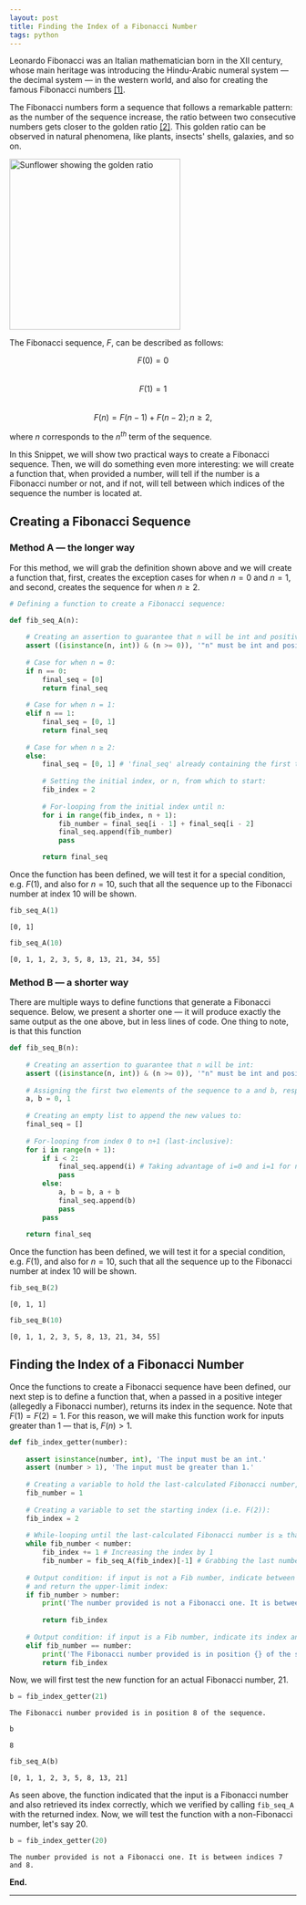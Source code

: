 ```yaml
---
layout: post
title: Finding the Index of a Fibonacci Number
tags: python
---
```


Leonardo Fibonacci was an Italian mathematician born in the XII century, whose main heritage was introducing the Hindu-Arabic numeral system — the decimal system — in the western world, and also for creating the famous Fibonacci numbers [[1]](https://en.wikipedia.org/wiki/Fibonacci).

The Fibonacci numbers form a sequence that follows a remarkable pattern: as the number of the sequence increase, the ratio between two consecutive numbers gets closer to the golden ratio [[2]](https://en.wikipedia.org/wiki/Golden_ratio). This golden ratio can be observed in natural phenomena, like plants, insects' shells, galaxies, and so on.

<img src="https://blog.shawacademy.com/wp-content/uploads/2015/09/Golden-Ratio-Photography-1000x605.jpg" alt="Sunflower showing the golden ratio" width="300" height="300">


The Fibonacci sequence, $F$, can be described as follows:

$$
F(0) = 0
$$
<br>
$$
F(1) = 1
$$
<br>
$$
F(n) = F(n-1) + F(n-2); n≥2,
$$

where $n$ corresponds to the $n^{th}$ term of the sequence.

In this Snippet, we will show two practical ways to create a Fibonacci sequence. Then, we will do something even more interesting: we will create a function that, when provided a number, will tell if the number is a Fibonacci number or not, and if not, will tell between which indices of the sequence the number is located at.

## Creating a Fibonacci Sequence

### Method A — the longer way

For this method, we will grab the definition shown above and we will create a function that, first, creates the exception cases for when $n = 0$ and $n = 1$, and second, creates the sequence for when $n≥2$.


```python
# Defining a function to create a Fibonacci sequence:

def fib_seq_A(n):
    
    # Creating an assertion to guarantee that n will be int and positive:
    assert ((isinstance(n, int)) & (n >= 0)), '"n" must be int and positive.'
    
    # Case for when n = 0:
    if n == 0:
        final_seq = [0]
        return final_seq
    
    # Case for when n = 1:
    elif n == 1:
        final_seq = [0, 1]
        return final_seq
    
    # Case for when n ≥ 2:
    else:
        final_seq = [0, 1] # 'final_seq' already containing the first two elements
        
        # Setting the initial index, or n, from which to start:
        fib_index = 2
        
        # For-looping from the initial index until n:
        for i in range(fib_index, n + 1):
            fib_number = final_seq[i - 1] + final_seq[i - 2]
            final_seq.append(fib_number)
            pass

        return final_seq
```

Once the function has been defined, we will test it for a special condition, e.g. $F(1)$, and also for $n=10$, such that all the sequence up to the Fibonacci number at index 10 will be shown.


```python
fib_seq_A(1)
```




    [0, 1]




```python
fib_seq_A(10)
```




    [0, 1, 1, 2, 3, 5, 8, 13, 21, 34, 55]



### Method B — a shorter way

There are multiple ways to define functions that generate a Fibonacci sequence. Below, we present a shorter one — it will produce exactly the same output as the one above, but in less lines of code. One thing to note, is that this function 


```python
def fib_seq_B(n):
    
    # Creating an assertion to guarantee that n will be int:
    assert ((isinstance(n, int)) & (n >= 0)), '"n" must be int and positive.'
    
    # Assigning the first two elements of the sequence to a and b, respectively:
    a, b = 0, 1
    
    # Creating an empty list to append the new values to:
    final_seq = []
    
    # For-looping from index 0 to n+1 (last-inclusive):
    for i in range(n + 1):
        if i < 2:
            final_seq.append(i) # Taking advantage of i=0 and i=1 for n<2
            pass
        else:
            a, b = b, a + b
            final_seq.append(b)
            pass
        pass
    
    return final_seq
```

Once the function has been defined, we will test it for a special condition, e.g. $F(1)$, and also for $n=10$, such that all the sequence up to the Fibonacci number at index 10 will be shown.


```python
fib_seq_B(2)
```




    [0, 1, 1]




```python
fib_seq_B(10)
```




    [0, 1, 1, 2, 3, 5, 8, 13, 21, 34, 55]



## Finding the Index of a Fibonacci Number

Once the functions to create a Fibonacci sequence have been defined, our next step is to define a function that, when a passed in a positive integer (allegedly a Fibonacci number), returns its index in the sequence. Note that $F(1)=F(2)=1$. For this reason, we will make this function work for inputs greater than $1$ — that is, $F(n)>1$.


```python
def fib_index_getter(number):
    
    assert isinstance(number, int), 'The input must be an int.'
    assert (number > 1), 'The input must be greater than 1.'
    
    # Creating a variable to hold the last-calculated Fibonacci number, starting at 1:
    fib_number = 1
    
    # Creating a variable to set the starting index (i.e. F(2)):
    fib_index = 2
    
    # While-looping until the last-calculated Fibonacci number is ≥ than the input:
    while fib_number < number:
        fib_index += 1 # Increasing the index by 1
        fib_number = fib_seq_A(fib_index)[-1] # Grabbing the last number, using function fib_seq_A
    
    # Output condition: if input is not a Fib number, indicate between which indices is located
    # and return the upper-limit index:
    if fib_number > number:
        print('The number provided is not a Fibonacci one. It is between indices {} and {}.'.format(fib_index - 1, 
                                                                                                   fib_index))
        return fib_index
    
    # Output condition: if input is a Fib number, indicate its index and return it:
    elif fib_number == number:
        print('The Fibonacci number provided is in position {} of the sequence.'.format(fib_index))
        return fib_index
```

Now, we will first test the new function for an actual Fibonacci number, 21.


```python
b = fib_index_getter(21)
```

    The Fibonacci number provided is in position 8 of the sequence.



```python
b
```




    8




```python
fib_seq_A(b)
```




    [0, 1, 1, 2, 3, 5, 8, 13, 21]



As seen above, the function indicated that the input is a Fibonacci number and also retrieved its index correctly, which we verified by calling `fib_seq_A` with the returned index. Now, we will test the function with a non-Fibonacci number, let's say 20.


```python
b = fib_index_getter(20)
```

    The number provided is not a Fibonacci one. It is between indices 7 and 8.


**End.**

---
